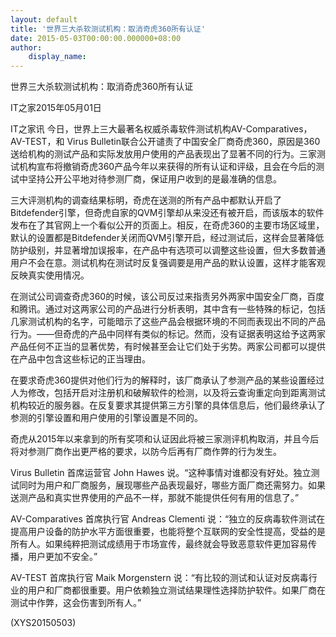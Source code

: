 ```yaml
---
layout: default
title: '世界三大杀软测试机构：取消奇虎360所有认证'
date: 2015-05-03T00:00:00.000000+08:00
author:
    display_name: 
---
```


世界三大杀软测试机构：取消奇虎360所有认证

IT之家2015年05月01日

IT之家讯 今日，世界上三大最著名权威杀毒软件测试机构AV-Comparatives，AV-TEST，和 Virus Bulletin联合公开谴责了中国安全厂商奇虎360，原因是360送给机构的测试产品和实际发放用户使用的产品表现出了显著不同的行为。三家测试机构宣布将撤销奇虎360产品今年以来获得的所有认证和评级，且会在今后的测试中坚持公开公平地对待参测厂商，保证用户收到的是最准确的信息。

三大评测机构的调查结果标明，奇虎在送测的所有产品中都默认开启了Bitdefender引擎，但奇虎自家的QVM引擎却从来没还有被开启，而该版本的软件发布在了其官网上一个看似公开的页面上。相反，在奇虎360的主要市场区域里，默认的设置都是Bitdefender关闭而QVM引擎开启，经过测试后，这样会显著降低防护级别，并显著增加误报率，在产品中有选项可以调整这些设置，但大多数普通用户不会在意。测试机构在测试时反复强调要是用产品的默认设置，这样才能客观反映真实使用情况。

在测试公司调查奇虎360的时候，该公司反过来指责另外两家中国安全厂商，百度和腾讯。通过对这两家公司的产品进行分析表明，其中含有一些特殊的标记，包括几家测试机构的名字，可能暗示了这些产品会根据环境的不同而表现出不同的产品行为。——但奇虎的产品中同样有类似的标记。然而，没有证据表明这给予这两家产品任何不正当的显著优势，有时候甚至会让它们处于劣势。两家公司都可以提供在产品中包含这些标记的正当理由。

在要求奇虎360提供对他们行为的解释时，该厂商承认了参测产品的某些设置经过人为修改，包括开启对注册机和破解软件的检测，以及将云查询重定向到距离测试机构较近的服务器。在反复要求其提供第三方引擎的具体信息后，他们最终承认了参测的引擎设置和用户使用的引擎设置是不同的。

奇虎从2015年以来拿到的所有奖项和认证因此将被三家测评机构取消，并且今后将对参测厂商作出更严格的要求，以防今后再有厂商作弊的行为发生。

Virus Bulletin 首席运营官 John Hawes 说。“这种事情对谁都没有好处。独立测试同时为用户和厂商服务，展现哪些产品表现最好，哪些方面厂商还需努力。如果送测产品和真实世界使用的产品不一样，那就不能提供任何有用的信息了。”

AV-Comparatives 首席执行官 Andreas Clementi 说：“独立的反病毒软件测试在提高用户设备的防护水平方面很重要，也能将整个互联网的安全性提高，受益的是所有人。如果纯粹把测试成绩用于市场宣传，最终就会导致恶意软件更加容易传播，用户更加不安全。”

AV-TEST 首席执行官 Maik Morgenstern 说：“有比较的测试和认证对反病毒行业的用户和厂商都很重要。用户依赖独立测试结果理性选择防护软件。如果厂商在测试中作弊，这会伤害到所有人。”

(XYS20150503)

